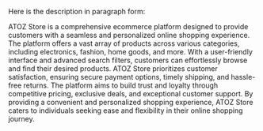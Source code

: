 Here is the description in paragraph form:

ATOZ Store is a comprehensive ecommerce platform designed to provide customers with a seamless and personalized online shopping experience. The platform offers a vast array of products across various categories, including electronics, fashion, home goods, and more. With a user-friendly interface and advanced search filters, customers can effortlessly browse and find their desired products. ATOZ Store prioritizes customer satisfaction, ensuring secure payment options, timely shipping, and hassle-free returns. The platform aims to build trust and loyalty through competitive pricing, exclusive deals, and exceptional customer support. By providing a convenient and personalized shopping experience, ATOZ Store caters to individuals seeking ease and flexibility in their online shopping journey.
